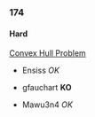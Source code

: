 ### 174

#### Hard

[Convex Hull Problem](http://www.reddit.com/r/dailyprogrammer/comments/2cyss3/8082014_challenge_174_hard_convex_hull_problem/)

* Ensiss _OK_

* gfauchart **KO**

* Mawu3n4 _OK_
